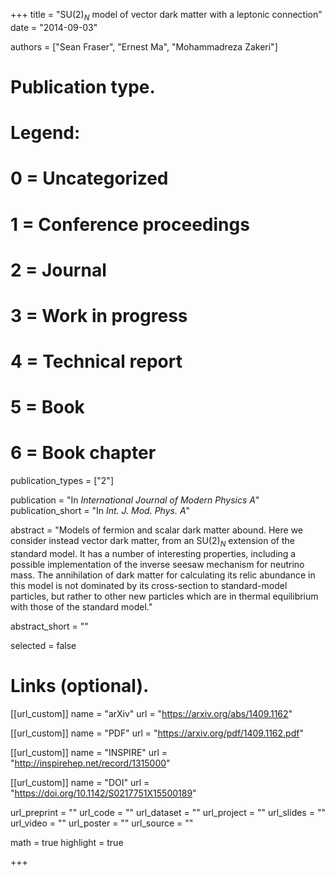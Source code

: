 +++
title = "SU$(2)_N$  model of vector dark matter with a leptonic connection"
date = "2014-09-03"

authors = ["Sean Fraser", "Ernest Ma", "Mohammadreza Zakeri"]

# Publication type.
# Legend:
# 0 = Uncategorized
# 1 = Conference proceedings
# 2 = Journal
# 3 = Work in progress
# 4 = Technical report
# 5 = Book
# 6 = Book chapter
publication_types = ["2"]

publication = "In *International Journal of Modern Physics A*"
publication_short = "In *Int. J. Mod. Phys. A*"

abstract = "Models of fermion and scalar dark matter abound. Here we consider instead vector dark matter, from an SU$(2)_N$ extension of the standard model. It has a number of interesting properties, including a possible implementation of the inverse seesaw mechanism for neutrino mass. The annihilation of dark matter for calculating its relic abundance in this model is not dominated by its cross-section to standard-model particles, but rather to other new particles which are in thermal equilibrium with those of the standard model."

abstract_short = ""

selected = false

# Links (optional).

[[url_custom]]
name = "arXiv"
url = "https://arxiv.org/abs/1409.1162"

[[url_custom]]
name = "PDF"
url = "https://arxiv.org/pdf/1409.1162.pdf"

[[url_custom]]
name = "INSPIRE"
url = "http://inspirehep.net/record/1315000"

[[url_custom]]
name = "DOI"
url = "https://doi.org/10.1142/S0217751X15500189"


url_preprint = ""
url_code = ""
url_dataset = ""
url_project = ""
url_slides = ""
url_video = ""
url_poster = ""
url_source = ""

math = true
highlight = true

+++
